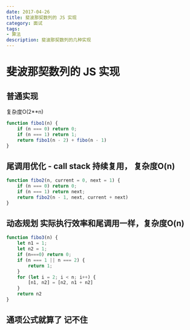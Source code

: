 ```yaml
---
date: 2017-04-26
title: 斐波那契数列的 JS 实现
category: 面试
tags:
- 算法
description: 斐波那契数列的几种实现
---
```

# 斐波那契数列的 JS 实现

## 普通实现
复杂度O(2**n)
```js
function fibo1(n) {
    if (n === 0) return 0;
    if (n === 1) return 1;
    return fibo1(n - 2) + fibo(n - 1)
}
```
## 尾调用优化 - call stack 持续复用， 复杂度O(n)
```js
function fibo2(n, current = 0, next = 1) {
    if (n === 0) return 0;
    if (n === 1) return next;
    return fibo2(n - 1, next, current + next)
}
```

## 动态规划 实际执行效率和尾调用一样，复杂度O(n)
```js
function fibo3(n) {
    let n1 = 1;
    let n2 = 1;
    if (n===0) return 0;
    if (n === 1 || n === 2) {
        return 1;
    }
    for (let i = 2; i < n; i++) {
        [n1, n2] = [n2, n1 + n2]
    }
    return n2
}

```
## 通项公式就算了 记不住
